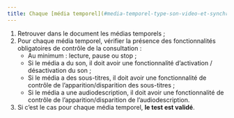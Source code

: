 ```yaml
---
title: Chaque [média temporel](#media-temporel-type-son-video-et-synchronise) a-t-il, si nécessaire, les fonctionnalités de contrôle de sa consultation ?
---
```


1. Retrouver dans le document les médias temporels ;
2. Pour chaque média temporel, vérifier la présence des fonctionnalités obligatoires de contrôle de la consultation :
      * Au minimum : lecture, pause ou stop ;
      * Si le média a du son, il doit avoir une fonctionnalité d’activation / désactivation du son ;
      * Si le média a des sous-titres, il doit avoir une fonctionnalité de contrôle de l’apparition/disparition des sous-titres ;
      * Si le média a une audiodescription, il doit avoir une fonctionnalité de contrôle de l’apparition/disparition de l’audiodescription.
3. Si c’est le cas pour chaque média temporel, **le test est validé**.
